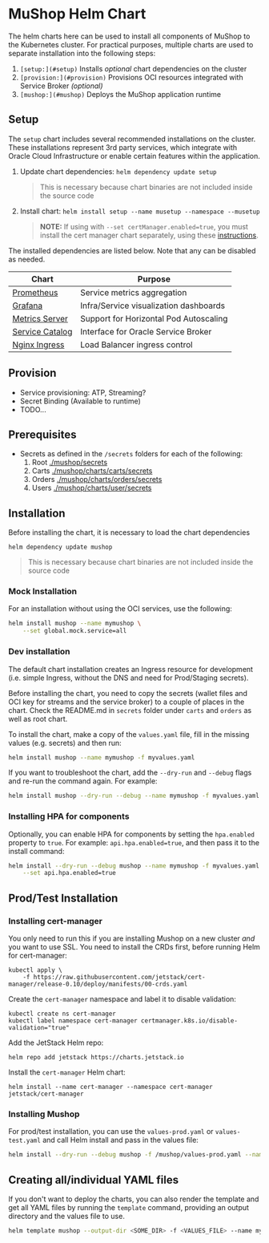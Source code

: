 # MuShop Helm Chart

The helm charts here can be used to install all components of MuShop to the Kubernetes cluster.
For practical purposes, multiple charts are used to separate installation into the following steps:

1. `[setup:](#setup)` Installs _optional_ chart dependencies on the cluster
1. `[provision:](#provision)` Provisions OCI resources integrated with Service Broker _(optional)_
1. `[mushop:](#mushop)` Deploys the MuShop application runtime

## Setup

The `setup` chart includes several recommended installations on the cluster. These
installations represent 3rd party services, which integrate with Oracle Cloud Infrastructure
or enable certain features within the application.

1. Update chart dependencies: `helm dependency update setup`
    > This is necessary because chart binaries are not included inside the source code
1. Install chart: `helm install setup --name musetup --namespace --musetup`
    > **NOTE:** If using with `--set certManager.enabled=true`, you must install the
    cert manager chart separately, using these [instructions](#installing-cert-manager).

The installed dependencies are listed below. Note that any can be disabled as needed.

| Chart | Purpose |
|---|---|
| [Prometheus](https://github.com/helm/charts/blob/master/stable/prometheus/README.md) | Service metrics aggregation |
| [Grafana](https://github.com/helm/charts/blob/master/stable/grafana/README.md) | Infra/Service visualization dashboards |
| [Metrics Server](https://github.com/helm/charts/blob/master/stable/metrics-server/README.md) | Support for Horizontal Pod Autoscaling |
| [Service Catalog](https://github.com/kubernetes-sigs/service-catalog/tree/master/charts/catalog) | Interface for Oracle Service Broker |
| [Nginx Ingress](https://github.com/helm/charts/blob/master/stable/nginx-ingress/README.md) | Load Balancer ingress control |

## Provision

- Service provisioning: ATP, Streaming?
- Secret Binding (Available to runtime)
- TODO...

## Prerequisites

- Secrets as defined in the `/secrets` folders for each of the following:
    1. Root [./mushop/secrets](./secrets/README.md)
    1. Carts [./mushop/charts/carts/secrets](./mushop/charts/carts/secrets/README.md)
    1. Orders [./mushop/charts/orders/secrets](./mushop/charts/orders/secrets/README.md)
    1. Users [./mushop/charts/user/secrets](./mushop/charts/user/secrets/README.md)

## Installation

Before installing the chart, it is necessary to load the chart dependencies

```text
helm dependency update mushop
```

> This is necessary because chart binaries are not included inside the source code

### Mock Installation

For an installation without using the OCI services, use the following:

```bash
helm install mushop --name mymushop \
    --set global.mock.service=all
```

### Dev installation

The default chart installation creates an Ingress resource for development (i.e. simple Ingress, without the DNS and need for Prod/Staging secrets).

Before installing the chart, you need to copy the secrets (wallet files and OCI key for streams and the service broker) to a couple of places in the chart. Check the README.md in `secrets` folder under `carts` and `orders` as well as root chart.

To install the chart, make a copy of the `values.yaml` file, fill in the missing values (e.g. secrets) and then run:

```bash
helm install mushop --name mymushop -f myvalues.yaml
```

If you want to troubleshoot the chart, add the `--dry-run` and `--debug` flags and re-run the command again. For example:

```bash
helm install mushop --dry-run --debug --name mymushop -f myvalues.yaml
```

### Installing HPA for components

Optionally, you can enable HPA for components by setting the `hpa.enabled` property to `true`. For example: `api.hpa.enabled=true`, and then pass it to the install command:

```bash
helm install --dry-run --debug mushop --name mymushop -f myvalues.yaml \
    --set api.hpa.enabled=true
```

## Prod/Test Installation

### Installing cert-manager

You only need to run this if you are installing Mushop on a new cluster *and* you want to use SSL. You need to install the CRDs first, before running Helm for cert-manager:

```
kubectl apply \
    -f https://raw.githubusercontent.com/jetstack/cert-manager/release-0.10/deploy/manifests/00-crds.yaml
```

Create the `cert-manager` namespace and label it to disable validation:

```
kubectl create ns cert-manager
kubectl label namespace cert-manager certmanager.k8s.io/disable-validation="true"
```

Add the JetStack Helm repo:

```
helm repo add jetstack https://charts.jetstack.io
```

Install the `cert-manager` Helm chart:

```
helm install --name cert-manager --namespace cert-manager jetstack/cert-manager
```

### Installing Mushop

For prod/test installation, you can use the `values-prod.yaml` or `values-test.yaml` and call Helm install and pass in the values file:

```bash
helm install --dry-run --debug mushop -f /mushop/values-prod.yaml --name mymushop
```

## Creating all/individual YAML files

If you don't want to deploy the charts, you can also render the template and get all YAML files by running the `template` command,  providing an output directory and the values file to use.

```bash
helm template mushop --output-dir <SOME_DIR> -f <VALUES_FILE> --name mymushop
```
